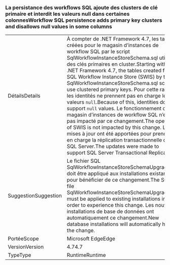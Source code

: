 ### <a name="workflow-sql-persistence-adds-primary-key-clusters-and-disallows-null-values-in-some-columns"></a><span data-ttu-id="beed1-101">La persistance des workflows SQL ajoute des clusters de clé primaire et interdit les valeurs null dans certaines colonnes</span><span class="sxs-lookup"><span data-stu-id="beed1-101">Workflow SQL persistence adds primary key clusters and disallows null values in some columns</span></span>

|   |   |
|---|---|
|<span data-ttu-id="beed1-102">Détails</span><span class="sxs-lookup"><span data-stu-id="beed1-102">Details</span></span>|<span data-ttu-id="beed1-103">À compter de .NET Framework 4.7, les tables créées pour le magasin d’instances de workflow SQL par le script SqlWorkflowInstanceStoreSchema.sql utilisent des clés primaires en cluster.</span><span class="sxs-lookup"><span data-stu-id="beed1-103">Starting with the .NET Framework 4.7, the tables created for the SQL Workflow Instance Store (SWIS) by the SqlWorkflowInstanceStoreSchema.sql script use clustered primary keys.</span></span> <span data-ttu-id="beed1-104">Pour cette raison, les identités ne prennent pas en charge les valeurs <code>null</code>.</span><span class="sxs-lookup"><span data-stu-id="beed1-104">Because of this, identities do not support <code>null</code> values.</span></span> <span data-ttu-id="beed1-105">Le fonctionnement du magasin d’instances de workflow SQL n’est pas impacté par ce changement.</span><span class="sxs-lookup"><span data-stu-id="beed1-105">The operation of SWIS is not impacted by this change.</span></span> <span data-ttu-id="beed1-106">Les mises à jour ont été apportées pour prendre en charge la réplication transactionnelle de SQL Server.</span><span class="sxs-lookup"><span data-stu-id="beed1-106">The updates were made to support SQL Server Transactional Replication.</span></span>|
|<span data-ttu-id="beed1-107">Suggestion</span><span class="sxs-lookup"><span data-stu-id="beed1-107">Suggestion</span></span>|<span data-ttu-id="beed1-108">Le fichier SQL SqlWorkflowInstanceStoreSchemaUpgrade.sql doit être appliqué aux installations existantes pour bénéficier de ce changement.</span><span class="sxs-lookup"><span data-stu-id="beed1-108">The SQL file SqlWorkflowInstanceStoreSchemaUpgrade.sql must be applied to existing installations in order to experience this change.</span></span> <span data-ttu-id="beed1-109">Les nouvelles installations de base de données ont automatiquement ce changement.</span><span class="sxs-lookup"><span data-stu-id="beed1-109">New database installations will automatically have the change.</span></span>|
|<span data-ttu-id="beed1-110">Portée</span><span class="sxs-lookup"><span data-stu-id="beed1-110">Scope</span></span>|<span data-ttu-id="beed1-111">Microsoft Edge</span><span class="sxs-lookup"><span data-stu-id="beed1-111">Edge</span></span>|
|<span data-ttu-id="beed1-112">Version</span><span class="sxs-lookup"><span data-stu-id="beed1-112">Version</span></span>|<span data-ttu-id="beed1-113">4.7</span><span class="sxs-lookup"><span data-stu-id="beed1-113">4.7</span></span>|
|<span data-ttu-id="beed1-114">Type</span><span class="sxs-lookup"><span data-stu-id="beed1-114">Type</span></span>|<span data-ttu-id="beed1-115">Runtime</span><span class="sxs-lookup"><span data-stu-id="beed1-115">Runtime</span></span>|

